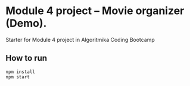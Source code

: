 # Module 4 project – Movie organizer (Demo).

Starter for Module 4 project in Algoritmika Coding Bootcamp

## How to run

```
npm install
npm start
```
